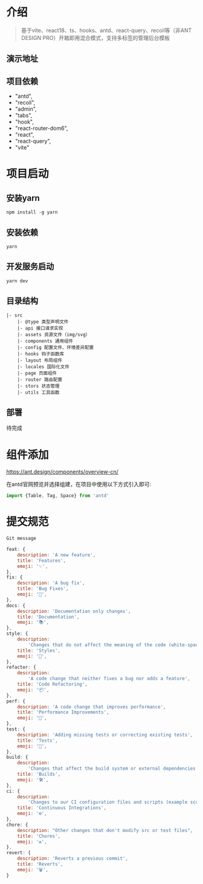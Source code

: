 # 介绍

> 基于vite、react18、ts、hooks、antd、react-query、recoil等（非ANT DESIGN PRO）开箱即用混合模式，支持多标签的管理后台模板
## 演示地址

## 项目依赖
* "antd",
* "recoil",
* "admin",
* "tabs",
* "hook",
* "react-router-dom6",
* "react",
* "react-query",
* "vite"

# 项目启动

## 安装yarn
```
npm install -g yarn
```

## 安装依赖
```
yarn
```

## 开发服务启动
```
yarn dev
```
## 目录结构
```
|- src
    |- @type 类型声明文件
    |- api 接口请求实现
    |- assets 资源文件（img/svg）
    |- components 通用组件
    |- config 配置文件、环境差异配置
    |- hooks 钩子函数库
    |- layout 布局组件
    |- locales 国际化文件
    |- page 页面组件
    |- router 路由配置
    |- stors 状态管理
    |- utils 工具函数
```
## 部署

待完成

# 组件添加

https://ant.design/components/overview-cn/

在antd官网预览并选择组建，在项目中使用以下方式引入即可:

```js
import {Table, Tag, Space} from 'antd'

```

# 提交规范
```js
Git message

feat: {
    description: 'A new feature',
    title: 'Features',
    emoji: '✨',
},
fix: {
    description: 'A bug fix',
    title: 'Bug Fixes',
    emoji: '🐛',
},
docs: {
    description: 'Documentation only changes',
    title: 'Documentation',
    emoji: '📚',
},
style: {
    description:
        'Changes that do not affect the meaning of the code (white-space, formatting, missing semi-colons, etc)',
    title: 'Styles',
    emoji: '💎',
},
refactor: {
    description:
        'A code change that neither fixes a bug nor adds a feature',
    title: 'Code Refactoring',
    emoji: '📦',
},
perf: {
    description: 'A code change that improves performance',
    title: 'Performance Improvements',
    emoji: '🚀',
},
test: {
    description: 'Adding missing tests or correcting existing tests',
    title: 'Tests',
    emoji: '🚨',
},
build: {
    description:
        'Changes that affect the build system or external dependencies (example scopes: gulp, broccoli, npm)',
    title: 'Builds',
    emoji: '🛠',
},
ci: {
    description:
        'Changes to our CI configuration files and scripts (example scopes: Travis, Circle, BrowserStack, SauceLabs)',
    title: 'Continuous Integrations',
    emoji: '⚙️',
},
chore: {
    description: "Other changes that don't modify src or test files",
    title: 'Chores',
    emoji: '♻️',
},
revert: {
    description: 'Reverts a previous commit',
    title: 'Reverts',
    emoji: '🗑',
}

```

